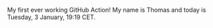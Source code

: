 My first ever working GitHub Action!
My name is Thomas and today is Tuesday, 3 January, 19:19 CET. 
